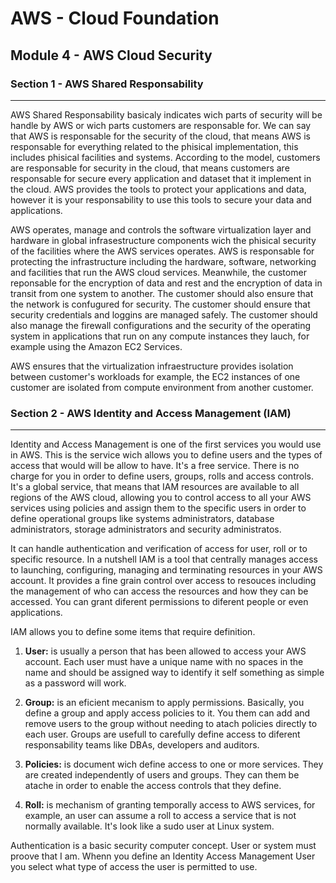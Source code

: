 # AWS - Cloud Foundation

## Module 4 - AWS Cloud Security

### Section 1 - AWS Shared Responsability

---
AWS Shared Responsability basicaly indicates wich parts of security will be handle by AWS or wich parts customers are responsable for. We can say that AWS is responsable for the security of the cloud, that means AWS is responsable for everything related to the phisical implementation, this includes phisical facilities and systems. According to the model, customers are responsable for security in the cloud, that means customers are responsable for secure every application and dataset that it implement in the cloud. AWS provides the tools to protect your applications and data, however it is your responsability to use this tools to secure your data and applications. 

AWS operates, manage and controls the software virtualization layer and hardware in global infrasestructure components wich the phisical security of the facilities where the AWS services operates. AWS is responsable for protecting the infrastructure including the hardware, software, networking and facilities that run the AWS cloud services. Meanwhile, the customer reponsable for the encryption of data and rest and the encryption of data in transit from one system to another. The customer should also ensure that the network is confugured for security. The customer should ensure that security credentials and loggins are managed safely. The customer should also manage the firewall configurations and the security of the operating system in applications that run on any compute instances they lauch, for example using the Amazon EC2 Services.

AWS ensures that the virtualization infraestructure provides isolation between customer's workloads for example, the EC2 instances of one customer are isolated from compute environment from another customer.

### Section 2 - AWS Identity and Access Management (IAM)

---

Identity and Access Management is one of the first services you would use in AWS. This is the service wich allows you to define users and the types of access that would will be allow to have. It's a free service. There is no charge for you in order to define users, groups, rolls and access controls. It's a global service, that means that IAM resources are available to all regions of the AWS cloud, allowing you to control access to all your AWS services using policies and assign them to the specific users in order to define operational groups like systems administrators, database administrators, storage administrators and security administratos. 

It can handle authentication and verification of access for user, roll or to specific resource. In a nutshell IAM is a tool that centrally manages access to launching, configuring, managing and terminating resources in your AWS account. It provides a fine grain control over access to resouces including the management of who can access the resources and how they can be accessed. You can grant diferent permissions to diferent people or even applications.

IAM allows you to define some items that require definition. 

1. **User:** is usually a person that has been allowed to access your AWS account. Each user must have a unique name with no spaces in the name and should be assigned way to identify it self something as simple as a password will work. 

2. **Group:** is an eficient mecanism to apply permissions. Basically, you define a group and apply access policies to it. You them can add and remove users to the group without needing to atach policies directly to each user. Groups are usefull to carefully define access to diferent responsability teams like DBAs, developers and auditors.

3. **Policies:** is document wich define access to one or more services. They are created independently of users and groups. They can them be atache in order to enable the access controls that they define.

4. **Roll:** is mechanism of granting temporally access to AWS services, for example, an user can assume a roll to access a service that is not normally available. It's look like a sudo user at Linux system.

Authentication is a basic security computer concept. User or system must proove that I am. Whenn you define an Identity Access Management User you select what type of access the user is permitted to use.